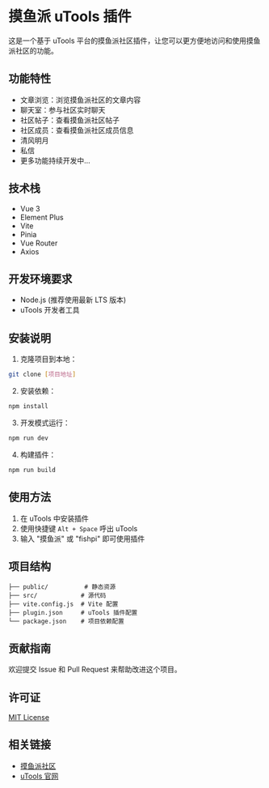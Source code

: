 # 摸鱼派 uTools 插件

这是一个基于 uTools 平台的摸鱼派社区插件，让您可以更方便地访问和使用摸鱼派社区的功能。

## 功能特性

- 文章浏览：浏览摸鱼派社区的文章内容
- 聊天室：参与社区实时聊天
- 社区帖子：查看摸鱼派社区帖子
- 社区成员：查看摸鱼派社区成员信息
- 清风明月
- 私信
- 更多功能持续开发中...

## 技术栈

- Vue 3
- Element Plus
- Vite
- Pinia
- Vue Router
- Axios

## 开发环境要求

- Node.js (推荐使用最新 LTS 版本)
- uTools 开发者工具

## 安装说明

1. 克隆项目到本地：
```bash
git clone [项目地址]
```

2. 安装依赖：
```bash
npm install
```

3. 开发模式运行：
```bash
npm run dev
```

4. 构建插件：
```bash
npm run build
```

## 使用方法

1. 在 uTools 中安装插件
2. 使用快捷键 `Alt + Space` 呼出 uTools
3. 输入 "摸鱼派" 或 "fishpi" 即可使用插件

## 项目结构

```
├── public/          # 静态资源
├── src/            # 源代码
├── vite.config.js  # Vite 配置
├── plugin.json     # uTools 插件配置
└── package.json    # 项目依赖配置
```

## 贡献指南

欢迎提交 Issue 和 Pull Request 来帮助改进这个项目。

## 许可证

[MIT License](LICENSE)

## 相关链接

- [摸鱼派社区](https://fishpi.cn)
- [uTools 官网](https://u.tools) 